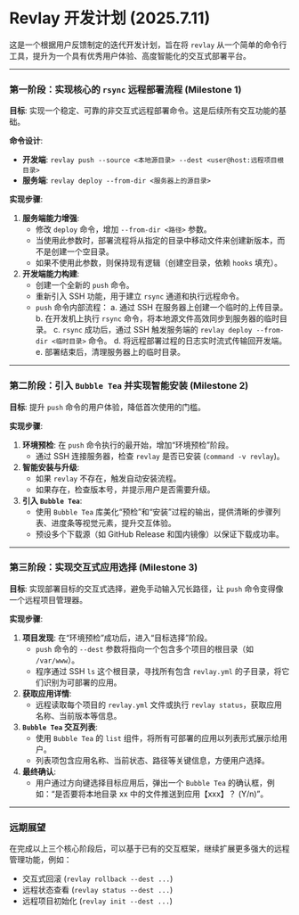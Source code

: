 # Revlay 开发计划 (2025.7.11)

这是一个根据用户反馈制定的迭代开发计划，旨在将 `revlay` 从一个简单的命令行工具，提升为一个具有优秀用户体验、高度智能化的交互式部署平台。

---

### **第一阶段：实现核心的 `rsync` 远程部署流程 (Milestone 1)**

**目标**: 实现一个稳定、可靠的非交互式远程部署命令。这是后续所有交互功能的基础。

**命令设计**:
- **开发端**: `revlay push --source <本地源目录> --dest <user@host:远程项目根目录>`
- **服务端**: `revlay deploy --from-dir <服务器上的源目录>`

**实现步骤**:
1.  **服务端能力增强**:
    - 修改 `deploy` 命令，增加 `--from-dir <路径>` 参数。
    - 当使用此参数时，部署流程将从指定的目录中移动文件来创建新版本，而不是创建一个空目录。
    - 如果不使用此参数，则保持现有逻辑（创建空目录，依赖 `hooks` 填充）。
2.  **开发端能力构建**:
    - 创建一个全新的 `push` 命令。
    - 重新引入 SSH 功能，用于建立 `rsync` 通道和执行远程命令。
    - `push` 命令内部流程：
        a. 通过 SSH 在服务器上创建一个临时的上传目录。
        b. 在开发机上执行 `rsync` 命令，将本地源文件高效同步到服务器的临时目录。
        c. `rsync` 成功后，通过 SSH 触发服务端的 `revlay deploy --from-dir <临时目录>` 命令。
        d. 将远程部署过程的日志实时流式传输回开发端。
        e. 部署结束后，清理服务器上的临时目录。

---

### **第二阶段：引入 `Bubble Tea` 并实现智能安装 (Milestone 2)**

**目标**: 提升 `push` 命令的用户体验，降低首次使用的门槛。

**实现步骤**:
1.  **环境预检**: 在 `push` 命令执行的最开始，增加“环境预检”阶段。
    - 通过 SSH 连接服务器，检查 `revlay` 是否已安装 (`command -v revlay`)。
2.  **智能安装与升级**:
    - 如果 `revlay` 不存在，触发自动安装流程。
    - 如果存在，检查版本号，并提示用户是否需要升级。
3.  **引入 `Bubble Tea`**:
    - 使用 `Bubble Tea` 库美化“预检”和“安装”过程的输出，提供清晰的步骤列表、进度条等视觉元素，提升交互体验。
    - 预设多个下载源（如 GitHub Release 和国内镜像）以保证下载成功率。

---

### **第三阶段：实现交互式应用选择 (Milestone 3)**

**目标**: 实现部署目标的交互式选择，避免手动输入冗长路径，让 `push` 命令变得像一个远程项目管理器。

**实现步骤**:
1.  **项目发现**: 在“环境预检”成功后，进入“目标选择”阶段。
    - `push` 命令的 `--dest` 参数将指向一个包含多个项目的根目录（如 `/var/www`）。
    - 程序通过 SSH `ls` 这个根目录，寻找所有包含 `revlay.yml` 的子目录，将它们识别为可部署的应用。
2.  **获取应用详情**:
    - 远程读取每个项目的 `revlay.yml` 文件或执行 `revlay status`，获取应用名称、当前版本等信息。
3.  **`Bubble Tea` 交互列表**:
    - 使用 `Bubble Tea` 的 `list` 组件，将所有可部署的应用以列表形式展示给用户。
    - 列表项包含应用名称、当前状态、路径等关键信息，方便用户选择。
4.  **最终确认**:
    - 用户通过方向键选择目标应用后，弹出一个 `Bubble Tea` 的确认框，例如：“是否要将本地目录 xx 中的文件推送到应用【xxx】？ (Y/n)”。

---

### **远期展望**

在完成以上三个核心阶段后，可以基于已有的交互框架，继续扩展更多强大的远程管理功能，例如：
- 交互式回滚 (`revlay rollback --dest ...`)
- 远程状态查看 (`revlay status --dest ...`)
- 远程项目初始化 (`revlay init --dest ...`) 